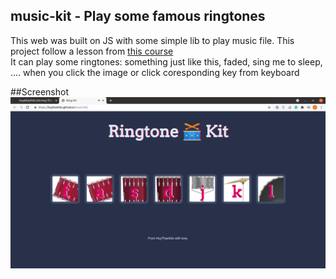 ## music-kit - Play some famous ringtones

This web was built on JS with some simple lib to play music file. This project follow a lesson from [this course](https://www.udemy.com/course/the-complete-web-development-bootcamp/)
<br>
It can play some ringtones: something just like this, faded, sing me to sleep, .... when you click the image or click coresponding key from keyboard
<br>

##Screenshot
<img src="https://raw.githubusercontent.com/Huythanh0x/music-kit/master/Screenshot%20from%202021-06-04%2023-19-11.png">

